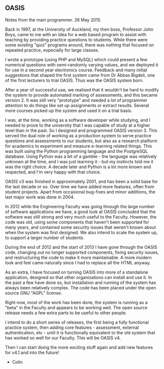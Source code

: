 
OASIS
-----

Notes from the main programmer. 26 May 2015.


Back in 1997, at the University of Auckland, my then boss, Professor John Boys, came to me with an idea for a web based
program to assist with teaching by providing practice questions to students. While there were some existing "quiz"
programs around, there was nothing that focused on repeated practice, especially for large classes.

I wrote a prototype (using PHP and MySQL) which could present a few numerical questions with semi-randomly varying
values, and we deployed it for use in a second year electronics course. Feedback and many initial suggestions that
shaped the first system came from Dr Abbas Bigdeli, one of the first lecturers to trial OASIS.
Thus was the OASIS system born.

After a year of successful use, we realised that it wouldn't be hard to modify the system to provide automated marking
of assessments, and this became version 2. It was still very "prototype" and needed a lot of programmer attention to
do things like set up assignments or extract results. Several more courses picked up the system and used it on
a trial basis.

I was, at the time, working as a software developer while studying, and I needed to prove to the university that I
was capable of study at a higher level than in the past. So I designed and programmed OASIS version 3. This served
the dual role of working as a production system to serve practice questions and assessments to our students, but also
as a research platform for academics to experiment and measure e-learning related things. This was built using the
Python programming language and the PostgreSQL database. Using Python was a bit of a gamble - the language was
relatively unknown at the time, and I was just learning it - but my instincts told me it was the right choice.
A decade later and Python is a lot more known and respected, and I'm very happy with that choice.

OASIS v3 was finished in approximately 2001, and has been a solid base for the last decade or so. Over time we have
added more features, often from student projects. Apart from occasional bug-fixes and minor additions, the
last major work was done in 2004.

In 2012 while the Engineering Faculty was going through the large number of software applications we have, a good look
at OASIS concluded that the software was still strong and very much useful to the Faculty. However, the code was old,
using some components that haven't been supported for many years, and contained some security issues that weren't
known about when the system was first designed. We also intend to scale the system up, to support a larger number
of students.

During the end of 2012 and the start of 2013 I have gone through the OASIS code, changing out no longer supported
components, fixing security issues, and restructuring the code to make it more maintainable. A more modern look
and feel came naturally since I had to replace all the HTML anyway.

As an extra, I have focused on turning OASIS into more of a standalone application, designed so that other
organizations can install and use it. In the past a few have done so, but installation and running of the system
has always been relatively complex. The code has been placed under the open source GNU "AGPL" license.

Right now, most of the work has been done, the system is running as a "beta" in the Faculty and appears to be working
well. The open source release needs a few extra parts to be useful to other people.

I intend to do a short series of releases, the first being a fully functional practice system, then adding core
features - assessment, external authentication, etc - until it is functionally equivalent to the old system
that has worked so well for our Faculty. This will be OASIS v4.

Then I can start doing the more exciting stuff again and add new features for v4.1 and into the future!


- Colin
